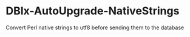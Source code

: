 # DBIx-AutoUpgrade-NativeStrings
Convert Perl native strings to utf8 before sending them to the database
